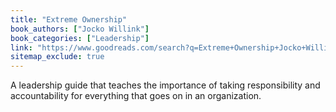 ```yaml
---
title: "Extreme Ownership"
book_authors: ["Jocko Willink"]
book_categories: ["Leadership"]
link: "https://www.goodreads.com/search?q=Extreme+Ownership+Jocko+Willink"
sitemap_exclude: true
---
```


A leadership guide that teaches the importance of taking responsibility and accountability for everything that goes on in an organization.
